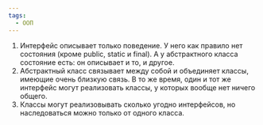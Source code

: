 ```yaml
---
tags:
  - ООП
---
```

1. Интерфейс описывает только поведение. У него как правило нет состояния (кроме public, static и final). А у абстрактного класса состояние есть: он описывает и то, и другое.
2. Абстрактный класс связывает между собой и объединяет классы, имеющие очень близкую связь. В то же время, один и тот же интерфейс могут реализовать классы, у которых вообще нет ничего общего.
3. Классы могут реализовывать сколько угодно интерфейсов, но наследоваться можно только от одного класса.